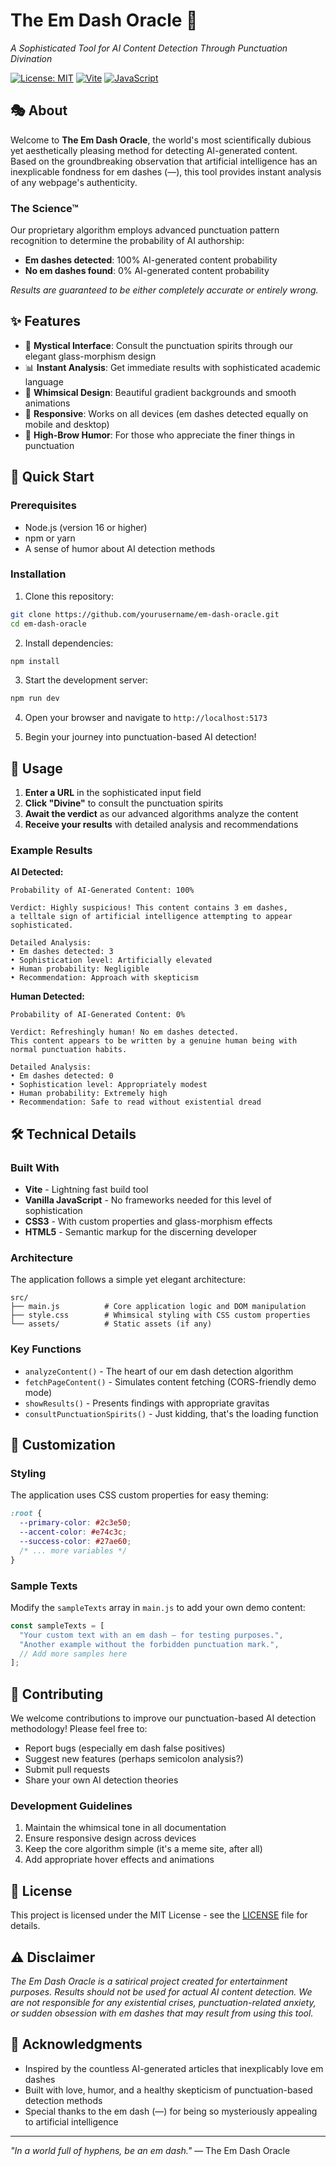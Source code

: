 # The Em Dash Oracle 🔮

*A Sophisticated Tool for AI Content Detection Through Punctuation Divination*

[![License: MIT](https://img.shields.io/badge/License-MIT-yellow.svg)](https://opensource.org/licenses/MIT)
[![Vite](https://img.shields.io/badge/Vite-646CFF?style=flat&logo=vite&logoColor=white)](https://vitejs.dev/)
[![JavaScript](https://img.shields.io/badge/JavaScript-F7DF1E?style=flat&logo=javascript&logoColor=black)](https://developer.mozilla.org/en-US/docs/Web/JavaScript)

## 🎭 About

Welcome to **The Em Dash Oracle**, the world's most scientifically dubious yet aesthetically pleasing method for detecting AI-generated content. Based on the groundbreaking observation that artificial intelligence has an inexplicable fondness for em dashes (—), this tool provides instant analysis of any webpage's authenticity.

### The Science™

Our proprietary algorithm employs advanced punctuation pattern recognition to determine the probability of AI authorship:

- **Em dashes detected**: 100% AI-generated content probability
- **No em dashes found**: 0% AI-generated content probability

*Results are guaranteed to be either completely accurate or entirely wrong.*

## ✨ Features

- 🔮 **Mystical Interface**: Consult the punctuation spirits through our elegant glass-morphism design
- 📊 **Instant Analysis**: Get immediate results with sophisticated academic language
- 🎨 **Whimsical Design**: Beautiful gradient backgrounds and smooth animations
- 📱 **Responsive**: Works on all devices (em dashes detected equally on mobile and desktop)
- 🧠 **High-Brow Humor**: For those who appreciate the finer things in punctuation

## 🚀 Quick Start

### Prerequisites

- Node.js (version 16 or higher)
- npm or yarn
- A sense of humor about AI detection methods

### Installation

1. Clone this repository:
```bash
git clone https://github.com/yourusername/em-dash-oracle.git
cd em-dash-oracle
```

2. Install dependencies:
```bash
npm install
```

3. Start the development server:
```bash
npm run dev
```

4. Open your browser and navigate to `http://localhost:5173`

5. Begin your journey into punctuation-based AI detection!

## 🎯 Usage

1. **Enter a URL** in the sophisticated input field
2. **Click "Divine"** to consult the punctuation spirits
3. **Await the verdict** as our advanced algorithms analyze the content
4. **Receive your results** with detailed analysis and recommendations

### Example Results

**AI Detected:**
```
Probability of AI-Generated Content: 100%

Verdict: Highly suspicious! This content contains 3 em dashes, 
a telltale sign of artificial intelligence attempting to appear sophisticated.

Detailed Analysis:
• Em dashes detected: 3
• Sophistication level: Artificially elevated
• Human probability: Negligible
• Recommendation: Approach with skepticism
```

**Human Detected:**
```
Probability of AI-Generated Content: 0%

Verdict: Refreshingly human! No em dashes detected. 
This content appears to be written by a genuine human being with normal punctuation habits.

Detailed Analysis:
• Em dashes detected: 0
• Sophistication level: Appropriately modest
• Human probability: Extremely high
• Recommendation: Safe to read without existential dread
```

## 🛠️ Technical Details

### Built With

- **Vite** - Lightning fast build tool
- **Vanilla JavaScript** - No frameworks needed for this level of sophistication
- **CSS3** - With custom properties and glass-morphism effects
- **HTML5** - Semantic markup for the discerning developer

### Architecture

The application follows a simple yet elegant architecture:

```
src/
├── main.js          # Core application logic and DOM manipulation
├── style.css        # Whimsical styling with CSS custom properties
└── assets/          # Static assets (if any)
```

### Key Functions

- `analyzeContent()` - The heart of our em dash detection algorithm
- `fetchPageContent()` - Simulates content fetching (CORS-friendly demo mode)
- `showResults()` - Presents findings with appropriate gravitas
- `consultPunctuationSpirits()` - Just kidding, that's the loading function

## 🎨 Customization

### Styling

The application uses CSS custom properties for easy theming:

```css
:root {
  --primary-color: #2c3e50;
  --accent-color: #e74c3c;
  --success-color: #27ae60;
  /* ... more variables */
}
```

### Sample Texts

Modify the `sampleTexts` array in `main.js` to add your own demo content:

```javascript
const sampleTexts = [
  "Your custom text with an em dash — for testing purposes.",
  "Another example without the forbidden punctuation mark.",
  // Add more samples here
];
```

## 🤝 Contributing

We welcome contributions to improve our punctuation-based AI detection methodology! Please feel free to:

- Report bugs (especially em dash false positives)
- Suggest new features (perhaps semicolon analysis?)
- Submit pull requests
- Share your own AI detection theories

### Development Guidelines

1. Maintain the whimsical tone in all documentation
2. Ensure responsive design across devices
3. Keep the core algorithm simple (it's a meme site, after all)
4. Add appropriate hover effects and animations

## 📜 License

This project is licensed under the MIT License - see the [LICENSE](LICENSE) file for details.

## ⚠️ Disclaimer

*The Em Dash Oracle is a satirical project created for entertainment purposes. Results should not be used for actual AI content detection. We are not responsible for any existential crises, punctuation-related anxiety, or sudden obsession with em dashes that may result from using this tool.*

## 🙏 Acknowledgments

- Inspired by the countless AI-generated articles that inexplicably love em dashes
- Built with love, humor, and a healthy skepticism of punctuation-based detection methods
- Special thanks to the em dash (—) for being so mysteriously appealing to artificial intelligence

---

*"In a world full of hyphens, be an em dash."* — The Em Dash Oracle

